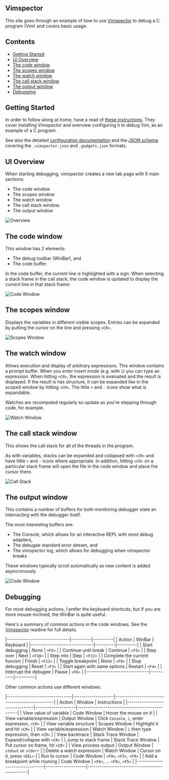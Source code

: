 ## Vimspector

This site goes through an example of how to use [Vimspector][] to debug a C
program (Vim) and covers basic usage.

## Contents

<!--ts-->
* [Getting Started](index.md#getting-started)
* [UI Overview](index.md#ui-overview)
* [The code window](index.md#the-code-window)
* [The scopes window](index.md#the-scopes-window)
* [The watch window](index.md#the-watch-window)
* [The call stack window](index.md#the-call-stack-window)
* [The output window](index.md#the-output-window)
* [Debugging](index.md#debugging)

<!-- Added by: ben, at: Sun 19 May 2019 20:01:31 BST -->

<!--te-->

## Getting Started

In order to follow along at home, have a read of
[these instructions](demo-setup.md). They cover installing Vimspector and
overview configuring it to debug Vim, as an example of a C program.

See also the detailed [configuration documentation][configuration] and the
[JSON schema][schema] covering the `.vimspector.json` and `.gadgets.json`
formats.

## UI Overview

When starting debugging, vimspector creates a new tab page with 5 main sections:

* The code window
* The scopes window
* The watch window
* The call stack window.
* The output window

![Overview](/img/vimspector-overview.png)

## The code window

This window has 2 elements:

* The debug toolbar (WinBar), and
* The code buffer.

In the code buffer, the current line is highlighted with a sign. When selecting a stack frame in the call stack, the code window is updated to display the current line in that stack frame:

![Code Window](/img/vimspector-code-window.png)

## The scopes window

Displays the variables in different visible scopes. Entries can be expanded by
putting the cursor on the line and pressing `<CR>`.

![Scopes Window](/img/vimspector-locals-window.png)

## The watch window

Allows execution and display of arbitrary expressions. This window contains a
prompt buffer. When you enter insert mode (e.g. with `i`) you can type an
expression. When hitting `<CR>`, the expression is evaluated and the result is
displayed. If the result is has structure, it can be expanded like in the scoped
window by hitting `<CR>`. The little `+` and `-` icons show what is
expandable.

Watches are recomputed regularly so update as you're stepping through code, for
example.

![Watch Window](/img/vimspector-watch-window.png)

## The call stack window

This shows the call stack for all of the threads in the program.

As with variables, stacks can be expanded and collapsed with `<CR>` and have
little `+` and `-` icons where appropriate. In addition, hitting `<CR>` on a
particular stack frame will open the file in the code window and place the
cursor there.

![Call Stack](/img/vimspector-callstack-window.png)

## The output window

This contains a number of buffers for both monitoring debugger state an interracting with the debugger itself.

The most interesting buffers are:

* The Console, which allows for an interactive REPL with most debug adapters,
* The debugee standard error stream, and
* The vimspector log, which allows for debugging when vimspector breaks

These windows typically scroll automatically as new content is added asyncronously.

![Code Window](/img/vimspector-output-window.png)

## Debugging

For most debugging actions, I prefer the keyboard shortcuts, but if you are more
mouse-inclined, the WinBar is quite useful.

Here's a summary of common actions in the code windows. See the [Vimspector][]
readme for full details.

|-------------------------------|----------|----------|
| Action                        | WinBar   | Keyboard |
|-------------------------------|----------|----------|
| Start debugging               | _None_   | `<F5>`   |
| Continue until break          | Continue | `<F5>`   |
| Step over                     | Next     | `<F10>`  |
| Step into                     | Step     | `<F11>`  |
| Complete the current funcion  | Finish   | `<F12>`  |
| Toggle breakpoint             | _None_   | `<F9>`   |
| Stop debugging                | Reset    | `<F3>`   |
| Start again with same options | Restart  | `<F4>`   |
| Interrupt the debugee         | Pause    | `<F6>`   |
|-------------------------------|----------|----------|

Other common actions use different windows:

|--------------------------------|--------------------|------------------------------------------------|
| Action                         | Window             | Instructions                                   |
|--------------------------------|--------------------|------------------------------------------------|
| View value of variable         | Code Window        | Hover the mouse on it                          |
| View variable/expression       | Output Window      | Click `Console`, `i`, enter expression, `<CR>` |
| View variable structure        | Scopes Window      | Highlight it and hit `<CR>`                    |
| View variable/expression       | Watch Window       | `i` then type expression, then `<CR>`          |
| View backtrace                 | Stack Trace Window | Expand/collapse with `<CR>`                    |
| Jump to stack frame            | Stack Trace Window | Put cursor on frame, hit `<CR>`                |
| View process output            | Output Window      | `stdout` or `stderr`                           |
| Delete a watch expression      | Watch Window       | Cursor on it, press `<DEL>`                    |
| Run to cursor                  | Code Window        | `<F9>`, `<F5>`, `<F9>`                         |
| Add a breakpoint while rnuning | Code Window        | `<F6>`, ... `<F9>`, `<F5>`                     |
|--------------------------------|--------------------|------------------------------------------------|

[vimspector]: https://github.com/puremourning/vimspector
[configuration]: https://puremourning.github.io/vimspector/
[schema]: https://puremourning.github.io/vimspector/schema/
